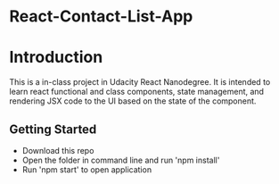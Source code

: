 # React-Contact-List-App


# Introduction

This is a in-class project in Udacity React Nanodegree. It is intended to learn react functional and class components, state management, and rendering JSX code to the UI based on the state of the component.

## Getting Started

* Download this repo
* Open the folder in command line and run 'npm install'
* Run 'npm start' to open application

